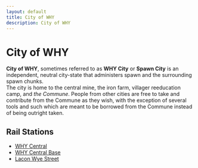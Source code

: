 ```yaml
---
layout: default
title: City of WHY
description: City of WHY
---
```


# City of WHY

**City of WHY**, sometimes referred to as **WHY City** or **Spawn City** is
an independent, neutral city-state that administers spawn and the surrounding
spawn chunks.<br>
The city is home to the central mine, the iron farm, villager reeducation camp,
and *the Commune*. People from other cities are free to take and contribute from
the Commune as they wish, with the exception of several tools and such which are
meant to be borrowed from the Commune instead of being outright taken.

## Rail Stations

- [WHY Central](/rail-stations/why-central)
- [WHY Central Base](/rail-stations/why-central-base)
- [Lacon Wye Street](/rail-stations/lcn-wye-street)
